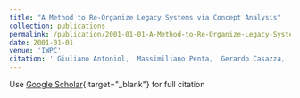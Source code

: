 ```yaml
---
title: "A Method to Re-Organize Legacy Systems via Concept Analysis"
collection: publications
permalink: /publication/2001-01-01-A-Method-to-Re-Organize-Legacy-Systems-via-Concept-Analysis
date: 2001-01-01
venue: 'IWPC'
citation: ' Giuliano Antoniol,  Massimiliano Penta,  Gerardo Casazza,  Ettore Merlo, &quot;A Method to Re-Organize Legacy Systems via Concept Analysis.&quot; IWPC, 2001.'
---
```

Use [Google Scholar](https://scholar.google.com/scholar?q=A+Method+to+Re+Organize+Legacy+Systems+via+Concept+Analysis){:target="_blank"} for full citation